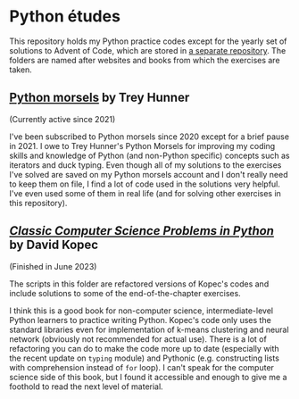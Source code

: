 # Python études

This repository holds my Python practice codes except for the yearly set of solutions to Advent of Code, which are stored in [a separate repository](https://github.com/amikami102/AdventOfCode). The folders are named after websites and books from which the exercises are taken. 

## [Python morsels](https://www.pythonmorsels.com) by Trey Hunner

(Currently active since 2021)

I've been subscribed to Python morsels since 2020 except for a brief pause in 2021. I owe to Trey Hunner's Python Morsels for improving my coding skills and knowledge of Python (and non-Python specific) concepts such as iterators and duck typing. Even though all of my solutions to the exercises I've solved are saved on my Python morsels account and I don't really need to keep them on file, I find a lot of code used in the solutions very helpful. I've even used some of them in real life (and for solving other exercises in this repository).


## [*Classic Computer Science Problems in Python*](https://www.manning.com/books/classic-computer-science-problems-in-python) by David Kopec

(Finished in June 2023)

The scripts in this folder are refactored versions of Kopec's codes and include solutions to some of the end-of-the-chapter exercises.

I think this is a good book for non-computer science, intermediate-level Python learners to practice writing Python. Kopec's code only uses the standard libraries even for implementation of k-means clustering and neural network (obviously not recommended for actual use). There is a lot of refactoring you can do to make the code more up to date (especially with the recent update on `typing` module) and Pythonic (e.g. constructing lists with comprehension instead of `for` loop). I can't speak for the computer science side of this book, but I found it accessible and enough to give me a foothold to read the next level of material.

